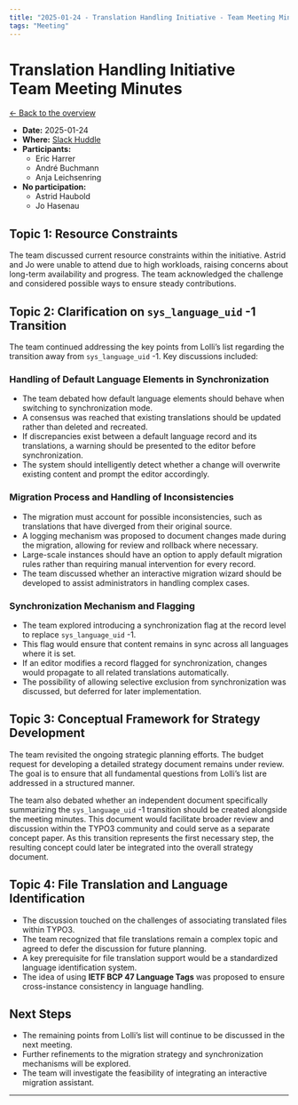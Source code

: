 ```yaml
---
title: "2025-01-24 - Translation Handling Initiative - Team Meeting Minutes"
tags: "Meeting"
---
```


# Translation Handling Initiative<br>Team Meeting Minutes

[← Back to the overview](https://notes.typo3.org/s/f3ae8fZSD)

- **Date:** 2025-01-24<br>
- **Where:** [Slack Huddle](https://app.slack.com/huddle/T024TUMLZ/C05D7UF1L8M)
- **Participants:**
    - Eric Harrer
    - André Buchmann
    - Anja Leichsenring
- **No participation:**
    - Astrid Haubold
    - Jo Hasenau

## Topic 1: Resource Constraints

The team discussed current resource constraints within the initiative. Astrid and Jo were unable to attend due to high workloads, raising concerns about long-term availability and progress. The team acknowledged the challenge and considered possible ways to ensure steady contributions.

## Topic 2: Clarification on `sys_language_uid` -1 Transition

The team continued addressing the key points from Lolli’s list regarding the transition away from `sys_language_uid` -1. Key discussions included:

### Handling of Default Language Elements in Synchronization

- The team debated how default language elements should behave when switching to synchronization mode.
- A consensus was reached that existing translations should be updated rather than deleted and recreated.
- If discrepancies exist between a default language record and its translations, a warning should be presented to the editor before synchronization.
- The system should intelligently detect whether a change will overwrite existing content and prompt the editor accordingly.

### Migration Process and Handling of Inconsistencies

- The migration must account for possible inconsistencies, such as translations that have diverged from their original source.
- A logging mechanism was proposed to document changes made during the migration, allowing for review and rollback where necessary.
- Large-scale instances should have an option to apply default migration rules rather than requiring manual intervention for every record.
- The team discussed whether an interactive migration wizard should be developed to assist administrators in handling complex cases.

### Synchronization Mechanism and Flagging

- The team explored introducing a synchronization flag at the record level to replace `sys_language_uid` -1.
- This flag would ensure that content remains in sync across all languages where it is set.
- If an editor modifies a record flagged for synchronization, changes would propagate to all related translations automatically.
- The possibility of allowing selective exclusion from synchronization was discussed, but deferred for later implementation.

## Topic 3: Conceptual Framework for Strategy Development

The team revisited the ongoing strategic planning efforts. The budget request for developing a detailed strategy document remains under review. The goal is to ensure that all fundamental questions from Lolli’s list are addressed in a structured manner.

The team also debated whether an independent document specifically summarizing the `sys_language_uid` -1 transition should be created alongside the meeting minutes. This document would facilitate broader review and discussion within the TYPO3 community and could serve as a separate concept paper. As this transition represents the first necessary step, the resulting concept could later be integrated into the overall strategy document.

## Topic 4: File Translation and Language Identification

- The discussion touched on the challenges of associating translated files within TYPO3.
- The team recognized that file translations remain a complex topic and agreed to defer the discussion for future planning.
- A key prerequisite for file translation support would be a standardized language identification system.
- The idea of using **IETF BCP 47 Language Tags** was proposed to ensure cross-instance consistency in language handling.

## Next Steps

- The remaining points from Lolli’s list will continue to be discussed in the next meeting.
- Further refinements to the migration strategy and synchronization mechanisms will be explored.
- The team will investigate the feasibility of integrating an interactive migration assistant.

---


